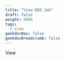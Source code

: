 ```yaml
---
title: "View EDS Job"
draft: false
weight: 4000
tags:
  - view
geekdocNav: false
geekdocBreadcrumb: false
---
```


View